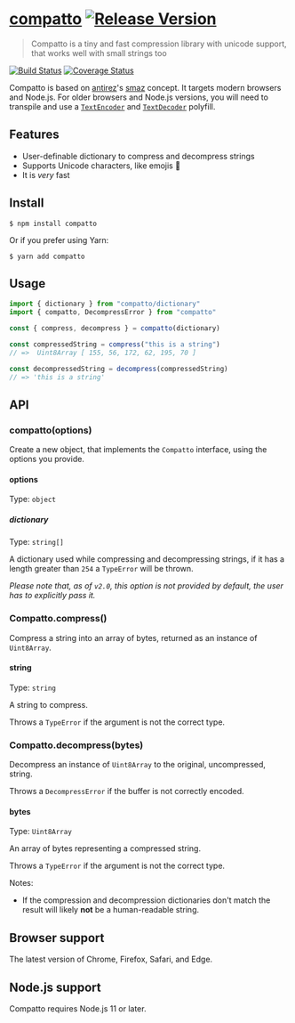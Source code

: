 # [compatto](https://github.com/macarie/compatto) [![Release Version](https://img.shields.io/npm/v/compatto.svg?label=&color=0080FF)](https://www.npmjs.com/package/compatto)

> Compatto is a tiny and fast compression library with unicode support, that works well with small strings too

[![Build Status](https://img.shields.io/travis/com/macarie/compatto)](https://travis-ci.com/macarie/compatto) [![Coverage Status](https://img.shields.io/codecov/c/github/macarie/compatto)](https://codecov.io/gh/macarie/compatto/)

Compatto is based on [antirez](https://github.com/antirez/)'s [smaz](https://github.com/antirez/smaz) concept. It targets modern browsers and Node.js. For older browsers and Node.js versions, you will need to transpile and use a [`TextEncoder`](https://developer.mozilla.org/en-US/docs/Web/API/TextEncoder) and [`TextDecoder`](https://developer.mozilla.org/en-US/docs/Web/API/TextDecoder) polyfill.

## Features

- User-definable dictionary to compress and decompress strings
- Supports Unicode characters, like emojis 🎉
- It is _very_ fast

## Install

```console
$ npm install compatto
```

Or if you prefer using Yarn:

```console
$ yarn add compatto
```

## Usage

```javascript
import { dictionary } from "compatto/dictionary"
import { compatto, DecompressError } from "compatto"

const { compress, decompress } = compatto(dictionary)

const compressedString = compress("this is a string")
// =>  Uint8Array [ 155, 56, 172, 62, 195, 70 ]

const decompressedString = decompress(compressedString)
// => 'this is a string'
```

## API

### compatto(options)

Create a new object, that implements the `Compatto` interface, using the options you provide.

#### options

Type: `object`

##### dictionary

Type: `string[]`

A dictionary used while compressing and decompressing strings, if it has a length greater than `254` a `TypeError` will be thrown.

_Please note that, as of `v2.0`, this option is not provided by default, the user has to explicitly pass it._

### Compatto.compress()

Compress a string into an array of bytes, returned as an instance of `Uint8Array`.

#### string

Type: `string`

A string to compress.

Throws a `TypeError` if the argument is not the correct type.

### Compatto.decompress(bytes)

Decompress an instance of `Uint8Array` to the original, uncompressed, string.

Throws a `DecompressError` if the buffer is not correctly encoded.

#### bytes

Type: `Uint8Array`

An array of bytes representing a compressed string.

Throws a `TypeError` if the argument is not the correct type.

Notes:

- If the compression and decompression dictionaries don't match the result will likely **not** be a human-readable string.

## Browser support

The latest version of Chrome, Firefox, Safari, and Edge.

## Node.js support

Compatto requires Node.js 11 or later.
